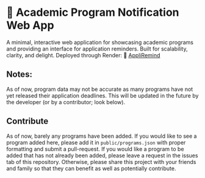 # 📣 Academic Program Notification Web App

A minimal, interactive web application for showcasing academic programs and providing an interface for application reminders. Built for scalability, clarity, and delight. Deployed through Render: 🔗 [AppliRemind](https://appliremind.onrender.com/)

## Notes:
As of now, program data may not be accurate as many programs have not yet released their application deadlines. This will be updated in the future by the developer (or by a contributor; look below).
## Contribute
As of now, barely any programs have been added. If you would like to see a program added here, please add it in `public/programs.json` with proper formatting and submit a pull-request. If you would like a program to be added that has not already been added, please leave a request in the issues tab of this repository. Otherwise, please share this project with your friends and family so that they can benefit as well as potentially contribute.
